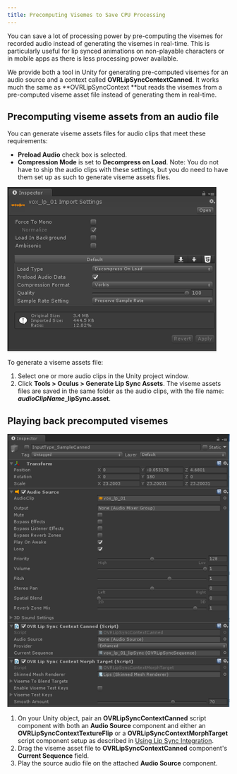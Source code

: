 ```yaml
---
title: Precomputing Visemes to Save CPU Processing
---
```

 You can save a lot of processing power by pre-computing the visemes for recorded audio instead of generating the visemes in real-time. This is particularly useful for lip synced animations on non-playable characters or in mobile apps as there is less processing power available. 

 We provide both a tool in Unity for generating pre-computed visemes for an audio source and a context called **OVRLipSyncContextCanned**. It works much the same as **OVRLipSyncContext **but reads the visemes from a pre-computed viseme asset file instead of generating them in real-time. 

## Precomputing viseme assets from an audio file

 You can generate viseme assets files for audio clips that meet these requirements: 

* **Preload Audio** check box is selected.
* **Compression Mode** is set to **Decompress on Load**.
Note: You do not have to ship the audio clips with these settings, but you do need to have them set up as such to generate viseme assets files.

[![](/images/documentation-audiosdk-latest-concepts-audio-ovrlipsync-precomputed-0.png "Audio clip settings to enable precomputing")  
](https://scontent.xx.fbcdn.net/v/t39.2365-6/37074096_206935720015511_1256283242659577856_n.png?_nc_cat=102&oh=d5fa226a7e08b9ada3232e31df18ff96&oe=5C299C6C)

To generate a viseme assets file:

1. Select one or more audio clips in the Unity project window.
2. Click **Tools > Oculus > Generate Lip Sync Assets**.
The viseme assets files are saved in the same folder as the audio clips, with the file name: ***audioClipName*\_lipSync.asset**. 

## Playing back precomputed visemes

[![](/images/documentation-audiosdk-latest-concepts-audio-ovrlipsync-precomputed-1.png "Settings for a canned playback geometry morph target")  
](https://scontent.xx.fbcdn.net/v/t39.2365-6/37357368_208149839846153_8973881247805734912_n.png?_nc_cat=108&oh=d397f395f73abf2734c749276e45aa82&oe=5C5EE5F0)

1. On your Unity object, pair an **OVRLipSyncContextCanned** script component with both an **Audio Source** component and either an **OVRLipSyncContextTextureFlip** or a **OVRLipSyncContextMorphTarget** script component setup as described in [Using Lip Sync Integration](/documentation/audiosdk/latest/concepts/audio-ovrlipsync-sample-details/).
2. Drag the viseme asset file to **OVRLipSyncContextCanned** component's **Current Sequence** field.
3. Play the source audio file on the attached **Audio Source** component.
